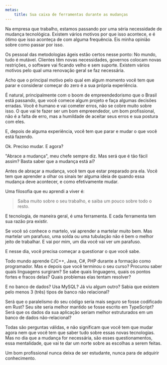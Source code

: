 ```yaml
---
metas:
    title: Sua caixa de ferramentas durante as mudanças
---
```


Na empresa que trabalho, estamos passando por uma séria necessidade de mudança
tecnológica. Existem vários motivos por que isso acontece, e é ótimo que isso
aconteça de com alguma frequência. Eis minha opinião sobre como passar por isso.

Os pessoal das metodologias ágeis estão certos nesse ponto: No mundo, tudo é
mutável. Clientes têm novas necessidades, governos colocam novas restrições, o
software vai ficando velho e sem suporte. Existem vários motivos pelo qual uma
renovação geral se faz necessária.

Acho que o principal motivo pelo qual em algum momento você tem que parar e
considerar começar do zero é a sua própria experiência.

É natural, principalmente com o boom de empreendedorismo que o Brasil está
passando, que você comece algum projeto e faça algumas decisões erradas. Você é
humano e vai cometer erros, não se cobre muito sobre isso. O que vai te fazer
ser um bom empreendedor, um bom profissional, não é a falta de erro, mas a
humildade de aceitar seus erros e sua postura com eles.

E, depois de alguma experiência, você tem que parar e mudar o que você está
fazendo.

Ok. Preciso mudar. E agora?

"Abrace a mudança", meu chefe sempre diz. Mas será que é tão fácil assim? Basta
saber que a mudança está aí?

Antes de abraçar a mudança, você tem que estar preparado pra ela. Você tem que
aprender a olhar os sinais ter alguma ideia de quando essa mudança deve
acontecer, e como efetivamente mudar.

Uma filosofia que eu aprendi a viver é:

> Saiba muito sobre o seu trabalho, e saiba um pouco sobre todo o resto.

E tecnologia, de maneira geral, é uma ferramenta. E cada ferramenta tem sua
razão pra existir.

Se você só conhece o martelo, vai aprender a martelar muito bem. Mas martelar um
parafuso, uma solda ou uma tubulação não é bem o melhor jeito de trabalhar. E
vai por mim, um dia você vai ver um parafuso.

E nesse dia, você precisa começar a questionar o que você sabe.

Todo mundo aprende C/C++, Java, C#, PHP durante a formação como programador. Mas
e depois que você terminou o seu curso? Procurou saber quais linguagens
surgiram? Se sabe quais linguagens, quais os pontos fortes e fracos delas? Quais
problemas elas tentam resolver?

E no banco de dados? Usa MySQL? Já viu algum outro? Sabia que existem pelo menos
3 (três) tipos de banco não relacional?

Será que o paralelismo do seu código seria mais seguro se fosse codificado em
Rust? Seu site seria melhor mantido se fosse escrito em TypeScript? Será que os
dados da sua aplicação seriam melhor estruturados em um banco de dados
não-relacional?

Todas são perguntas válidas, e não significam que você tem que mudar agora nem
que você tem que saber tudo sobre essas novas tecnologias. Mas no dia que a
mudança for necessária, são esses questionamentos, essa mentalidade, que vai te
dar um norte sobre as escolhas a serem feitas.

Um bom profissional nunca deixa de ser estudante, nunca para de adquirir
conhecimento.
